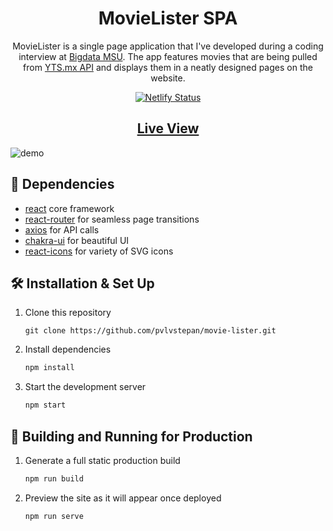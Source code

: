 <h1 align='center'>MovieLister SPA</h1>
<p align='center'>MovieLister is a single page application that I've developed during a coding interview at <a href='https://bigdata.msu.ru/' target='_blank'>Bigdata MSU</a>. The app features movies that are being pulled from <a href='YTS.mx' target='_blank'>YTS.mx API</a> and displays them in a neatly designed pages on the website.</p>
<div align='center'>
<a href='https://app.netlify.com/sites/react-movie-lister/deploys' target='_blank'>
<img src='https://api.netlify.com/api/v1/badges/16d1b696-4965-4c53-979f-eef955e09dc3/deploy-status' alt='Netlify Status' />
</a>
</div>
<h2 align='center'><a href='https://react-movie-lister.netlify.app/' target='_blank'>Live View</a></h2>
<img src='https://i.imgur.com/CZsmDHj.png' alt='demo' />

## 🚨 Dependencies

 - [react](https://github.com/facebook/react) core framework
 - [react-router](https://github.com/ReactTraining/react-router) for seamless page transitions
 - [axios](https://github.com/axios/axios) for API calls
 - [chakra-ui](https://github.com/chakra-ui/chakra-ui) for beautiful UI
 - [react-icons](https://github.com/react-icons/react-icons) for variety of SVG icons
## 🛠 Installation & Set Up

1. Clone this repository

       git clone https://github.com/pvlvstepan/movie-lister.git 

2. Install dependencies

   ```sh
   npm install
   ```

3. Start the development server

   ```sh
   npm start
   ```

## 🚀 Building and Running for Production

1. Generate a full static production build

   ```sh
   npm run build
   ```

1. Preview the site as it will appear once deployed

   ```sh
   npm run serve
   ```
